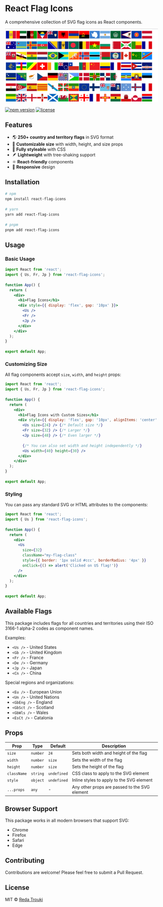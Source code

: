 # React Flag Icons

A comprehensive collection of SVG flag icons as React components.

![Overview of all flags](./images/overview.png)

[![npm version](https://img.shields.io/npm/v/react-flag-icons.svg)](https://www.npmjs.com/package/react-flag-icons)
[![license](https://img.shields.io/npm/l/react-flag-icons.svg)](https://github.com/reda-trouki/react-flag-icons/blob/main/LICENSE)

## Features

- 🌎 **250+ country and territory flags** in SVG format
- 🔧 **Customizable size** with width, height, and size props
- 🎨 **Fully styleable** with CSS
- 🪶 **Lightweight** with tree-shaking support
- ⚛️ **React-friendly** components
- 📱 **Responsive** design

## Installation

```bash
# npm
npm install react-flag-icons

# yarn
yarn add react-flag-icons

# pnpm
pnpm add react-flag-icons
```

## Usage

### Basic Usage

```jsx
import React from 'react';
import { Us, Fr, Jp } from 'react-flag-icons';

function App() {
  return (
    <div>
      <h1>Flag Icons</h1>
      <div style={{ display: 'flex', gap: '10px' }}>
        <Us />
        <Fr />
        <Jp />
      </div>
    </div>
  );
}

export default App;
```

### Customizing Size

All flag components accept `size`, `width`, and `height` props:

```jsx
import React from 'react';
import { Us, Fr, Jp } from 'react-flag-icons';

function App() {
  return (
    <div>
      <h1>Flag Icons with Custom Sizes</h1>
      <div style={{ display: 'flex', gap: '10px', alignItems: 'center' }}>
        <Us size={24} /> {/* Default size */}
        <Fr size={32} /> {/* Larger */}
        <Jp size={48} /> {/* Even larger */}
        
        {/* You can also set width and height independently */}
        <Us width={40} height={30} />
      </div>
    </div>
  );
}

export default App;
```

### Styling

You can pass any standard SVG or HTML attributes to the components:

```jsx
import React from 'react';
import { Us } from 'react-flag-icons';

function App() {
  return (
    <div>
      <Us 
        size={32} 
        className="my-flag-class" 
        style={{ border: '1px solid #ccc', borderRadius: '4px' }}
        onClick={() => alert('Clicked on US flag!')}
      />
    </div>
  );
}

export default App;
```

## Available Flags

This package includes flags for all countries and territories using their ISO 3166-1 alpha-2 codes as component names.

Examples:
- `<Us />` - United States
- `<Gb />` - United Kingdom
- `<Fr />` - France
- `<De />` - Germany
- `<Jp />` - Japan
- `<Cn />` - China

Special regions and organizations:
- `<Eu />` - European Union
- `<Un />` - United Nations
- `<GbEng />` - England
- `<GbSct />` - Scotland
- `<GbWls />` - Wales
- `<EsCt />` - Catalonia

## Props

| Prop | Type | Default | Description |
|------|------|---------|-------------|
| `size` | `number` | `24` | Sets both width and height of the flag |
| `width` | `number` | `size` | Sets the width of the flag |
| `height` | `number` | `size` | Sets the height of the flag |
| `className` | `string` | `undefined` | CSS class to apply to the SVG element |
| `style` | `object` | `undefined` | Inline styles to apply to the SVG element |
| `...props` | `any` | - | Any other props are passed to the SVG element |

## Browser Support

This package works in all modern browsers that support SVG:
- Chrome
- Firefox
- Safari
- Edge

## Contributing

Contributions are welcome! Please feel free to submit a Pull Request.

## License

MIT © [Reda Trouki](https://github.com/reda-trouki)
